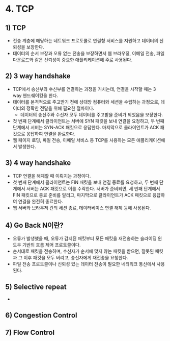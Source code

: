 # 4. TCP
## 1) TCP
- 전송 계층에 해당하는 네트워크 프로토콜로 연결형 서비스를 지원하고 데이터의 신뢰성을 보장한다.
- 데이터의 순서 보장과 오류 없는 전송을 보장하면서 웹 브라우징, 이메일 전송, 파일 다운로드와 같은 신뢰성이 중요한 애플리케이션에 주로 사용된다.

## 2) 3 way handshake
- TCP에서 송신부와 수신부를 연결하는 과정을 거치는데, 연결을 시작할 때는 3 way 핸드쉐이킹을 한다.
- 데이터를 본격적으로 주고받기 전에 상대방 컴퓨터와 세션을 수립하는 과정으로, 데이터의 정확한 전달을 위해 필요한 절차이다.
	- 데이터의 송신주와 수신자 모두 데이터를 주고받을 준비가 되었음을 보장한다.
- 첫 번째 단계에서 클라이언트는 서버에 SYN 패킷을 보내 연결을 요청하고, 두 번째 단계에서 서버는 SYN-ACK 패킷으로 응답한다. 마지막으로 클라이언트가 ACK 패킷으로 응답하여 연결을 완료한다.
- 웹 페이지 로딩, 파일 전송, 이메일 서비스 등 TCP를 사용하는 모든 애플리케이션에서 발생한다.

## 3) 4 way handshake
- TCP 연결을 해제할 때 이뤄지는 과정이다.
- 첫 번째 단계에서 클라이언트는 FIN 패킷을 보내 연결 종료를 요청하고, 두 번째 단계에서 서버는 ACK 패킷으로 이를 수락한다. 서버가 준비되면, 세 번째 단계에서 FIN 패킷으로 종료 준비를 알리고, 마지막으로 클라이언트가 ACK 패킷으로 응답하여 연결을 완전히 종료한다.
- 웹 서버와 브라우저 간의 세션 종료, 데이터베이스 연결 해제 등에 사용된다.

## 4) Go Back N이란?
- 오류가 발생했을 때, 오류가 감지된 패킷부터 모든 패킷을 재전송하는 슬라이딩 윈도우 기반의 흐름 제어 프로토콜이다.
- 순서대로 패킷을 전송하며, 수신자가 순서에 맞지 않는 패킷을 받으면, 잘못된 패킷과 그 이후 패킷을 모두 버리고, 송신자에게 재전송을 요청한다.
- 파일 전송 프로토콜이나 신뢰성 있는 데이터 전송이 필요한 네티워크 통신에서 사용된다.

## 5) Selective repeat
- 

## 6) Congestion Control


## 7) Flow Control

